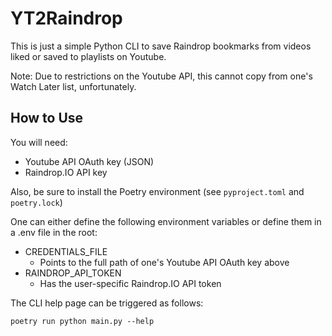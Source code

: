 # YT2Raindrop

This is just a simple Python CLI to save Raindrop bookmarks from videos liked or saved to playlists on Youtube.

Note: Due to restrictions on the Youtube API, this cannot copy from one's Watch Later list, unfortunately.

## How to Use
You will need:
* Youtube API OAuth key (JSON)
* Raindrop.IO API key

Also, be sure to install the Poetry environment (see `pyproject.toml` and `poetry.lock`)

One can either define the following environment variables or define them in a .env file in the root:
* CREDENTIALS_FILE
  * Points to the full path of one's Youtube API OAuth key above
* RAINDROP_API_TOKEN
  * Has the user-specific Raindrop.IO API token

The CLI help page can be triggered as follows:

`poetry run python main.py --help`
